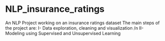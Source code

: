 # NLP_insurance_ratings
An NLP Project working on an insurance ratings dataset
The main steps of the project are:
I- Data exploration, cleaning and visualization /n
II- Modeling using Supervised and Unsupervised Learning
